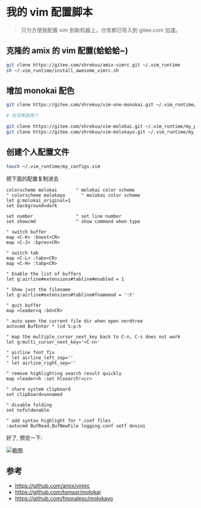 # 我的 vim 配置脚本

> 只为方便我配置 vim 到新机器上，仓库都已导入到 gitee.com 加速。

## 克隆的 amix 的 vim 配置(蛤蛤蛤~)

```bash
git clone https://gitee.com/shrekuu/amix-vimrc.git ~/.vim_runtime
sh ~/.vim_runtime/install_awesome_vimrc.sh

```

## 增加 monokai 配色

```bash
git clone https://gitee.com/shrekuu/vim-one-monokai.git ~/.vim_runtime/my_plugins/one-monokai

# 也可再装两个

git clone https://gitee.com/shrekuu/vim-molokai.git ~/.vim_runtime/my_plugins/molokai
git clone https://gitee.com/shrekuu/vim-molokayo.git ~/.vim_runtime/my_plugins/molokayo
```

## 创建个人配置文件

```bash
touch ~/.vim_runtime/my_configs.vim
```

把下面的配置复制进去

```vim
colorscheme molokai       " molokai color scheme
" colorscheme molokayo      " molokai color scheme
let g:molokai_original=1
set background=dark

set number                " set line number
set showcmd               " show command when type

" switch buffer
map <C-K> :bnext<CR>
map <C-J> :bprev<CR>

" switch tab
map <C-L> :tabn<CR>
map <C-H> :tabp<CR>

" Enable the list of buffers
let g:airline#extensions#tabline#enabled = 1

" Show just the filename
let g:airline#extensions#tabline#fnamemod = ':t'

" quit buffer
map <leader>q :bd<CR>

" auto open the current file dir when open nerdtree
autocmd BufEnter * lcd %:p:h

" map the multiple_cursor_next_key back to C-n, C-s does not work
let g:multi_cursor_next_key='<C-n>'

" airline font fix
" let airline_left_sep=''
" let airline_right_sep=''

" remove highlighting search result quickly
map <leader>h :set hlsearch!<cr>

" share system clipboard
set clipboard=unnamed

" disable folding
set nofoldenable

" add syntax highlight for *.conf files
:autocmd BufRead,BufNewFile logging.conf setf dosini
```

好了, 预览一下:

![截图](https://camo.githubusercontent.com/4cd35820d082afc0fe12a2c1acbc809b8c7826d0/687474703a2f2f7777312e73696e61696d672e636e2f6c617267652f30303575683444536c79316676307a733661646b666a33306d683066797461792e6a7067)



## 参考

- https://github.com/amix/vimrc
- https://github.com/tomasr/molokai
- https://github.com/fmoralesc/molokayo

